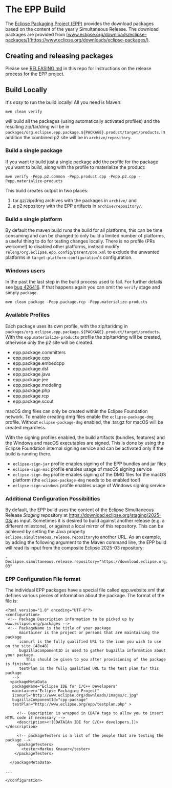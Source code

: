 # The EPP Build

The [Eclipse Packaging Project (EPP)](https://projects.eclipse.org/projects/technology.packaging/) provides the download packages based on the content of the yearly Simultaneous Release.
The download packages are provided from [www.eclipse.org/downloads/eclipse-packages/](https://www.eclipse.org/downloads/eclipse-packages/).

## Creating and releasing packages

Please see [RELEASING.md](RELEASING.md) in this repo for instructions on the release process for the EPP project.

## Build Locally

It's _easy_ to run the build locally! All you need is Maven:

    mvn clean verify

will build all the packages (using automatically activated profiles) and the resulting zip/tar/dmg will be in `packages/org.eclipse.epp.package.${PACKAGE}.product/target/products`.
In addition the combined p2 site will be in `archive/repository`.

### Build a single package

If you want to build just a single package add the profile for the package you want to build, along with the profile to materialize the product:

    mvn verify -Pepp.p2.common -Pepp.product.cpp -Pepp.p2.cpp -Pepp.materialize-products

This build creates output in two places:

1. tar.gz/zip/dmg archives with the packages in `archive/` and
2. a p2 repository with the EPP artifacts in `archive/repository/`.

### Build a single platform

By default the maven build runs the build for all platforms, this can be time consuming and can be changed to only build a limited number of platforms, a useful thing to do for testing changes locally.
There is no profile (PRs welcome!) to disabled other platforms, instead modify `releng/org.eclipse.epp.config/parent/pom.xml` to exclude the unwanted platforms in `target-platform-configuration`'s configuration.

### Windows users

In the past the last step in the build process used to fail.
For further details see [bug 426416](https://bugs.eclipse.org/bugs/show_bug.cgi?id=426416).
If that happens again you can omit the `verify` stage and simply `package`.

    mvn clean package -Pepp.package.rcp -Pepp.materialize-products

### Available Profiles

Each package uses its own profile, with the zip/tar/dmg in `packages/org.eclipse.epp.package.${PACKAGE}.product/target/products`.
With the `epp.materialize-products` profile the zip/tar/dmg will be created, otherwise only the p2 site will be created.

- epp.package.committers
- epp.package.cpp
- epp.package.embedcpp
- epp.package.dsl
- epp.package.java
- epp.package.jee
- epp.package.modeling
- epp.package.php
- epp.package.rcp
- epp.package.scout

macOS dmg files can only be created within the Eclipse Foundation network. To enable creating
dmg files enable the `eclipse-package-dmg` profile. Without `eclipse-package-dmg` enabled, the .tar.gz
for macOS will be created regardless.

With the signing profiles enabled, the build artifacts (bundles, features) and the
Windows and macOS executables are signed. This is done by using the Eclipse Foundation
internal signing service and can be activated only if the build is running there.

- `eclipse-sign-jar` profile enables signing of the EPP bundles and jar files
- `eclipse-sign-mac` profile enables usage of macOS signing service
- `eclipse-sign-dmg` profile enables signing of the DMG files for the macOS platform (the `eclipse-package-dmg` needs to be enabled too!)
- `eclipse-sign-windows` profile enables usage of Windows signing service

### Additional Configuration Possibilities

By default, the EPP build uses the content of the Eclipse Simultaneous Release _Staging_
repository at <https://download.eclipse.org/staging/2025-03/> as input. Sometimes it is
desired to build against another release (e.g. a different milestone), or against a local
mirror of this repository. This can be achieved by setting the Java property
`eclipse.simultaneous.release.repository`to another URL. As an example, by adding the
following argument to the Maven command line, the EPP build will read its input from the
composite Eclipse 2025-03 repository:

    -Declipse.simultaneous.release.repository="https://download.eclipse.org/releases/2025-03"

### EPP Configuration File format

The individual EPP packages have a special file called epp.website.xml that defines various
pieces of information about the package. The format of the file is:

```
<?xml version="1.0" encoding="UTF-8"?>
<configuration>
 <!-- Package Description information to be picked up by www.eclipse.org/packages -->
 <!-- PackageName is the title of your package
      maintainer is the project or persons that are maintaining the package
      iconurl is the fully qualified URL to the icon you wish to use on the site (48x48)
      bugzillaComponentID is used to gather bugzilla information about your package.
         This should be given to you after provisioning of the package is finished
      testPlan is the fully qualified URL to the test plan for this package
   -->
  <packageMetaData
   packageName="Eclipse IDE for C/C++ Developers"
   maintainer="Eclipse Packaging Project"
   iconurl="http://www.eclipse.org/downloads/images/c.jpg"
   bugzillaComponentId="cpp-package"
   testPlan="http://www.eclipse.org/epp/testplan.php" >

     <!-- Description is wrapped in CDATA tags to allow you to insert HTML code if necessary -->
     <description><![CDATA[An IDE for C/C++ developers.]]></description>

     <!-- packageTesters is a list of the people that are testing the package -->
     <packageTesters>
       <tester>Markus Knauer</tester>
    </packageTesters>

  </packageMetaData>

...

</configuration>
```
